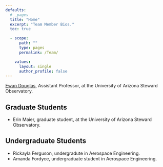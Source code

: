 ```yaml
---
defaults:
  # _pages
  title: "Home"
  excerpt: "Team Member Bios."
  toc: true

  - scope:
      path: ""
      type: pages
      permalink: /Team/

    values:
      layout: single
      author_profile: false
---
```


[Ewan Douglas](https://www.as.arizona.edu/people/faculty/ewan-douglas), Assistant Professor, at the University of Arizona Steward Observatory.

## Graduate Students
- Erin Maier, graduate student, at the University of Arizona Steward Observatory.

## Undergraduate Students

- Rickayla Ferguson, undergradute in Aerospace Engineering.
- Amanda Fordyce, undergraduate student in Aerospace Engineering.
